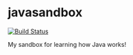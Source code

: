 javasandbox
===========

[![Build Status](https://travis-ci.org/jhurliman/javasandbox.png)](https://travis-ci.org/jhurliman/javasandbox)

My sandbox for learning how Java works!
